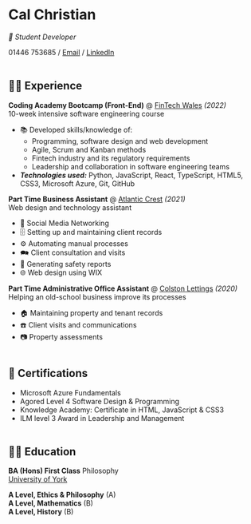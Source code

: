 # Cal Christian

_🤖 Student Developer_

01446 753685 / [Email](mailto:callumchristian00@gmail.com) / [LinkedIn](https://www.linkedin.com/in/cal-christian/)
<br><br>
## 👨‍💻 Experience

**Coding Academy Bootcamp (Front-End)** @ [FinTech Wales](https://fintechwales.org/) _(2022)_<br>
10-week intensive software engineering course
  - 📚 Developed skills/knowledge of:
    - Programming, software design and web development
    - Agile, Scrum and Kanban methods
    - Fintech industry and its regulatory requirements
    - Leadership and collaboration in software engineering teams
  - **_Technologies used:_** Python, JavaScript, React, TypeScript, HTML5, CSS3, Microsoft Azure, Git, GitHub

**Part Time Business Assistant** @ [Atlantic Crest](https://www.atlanticcrest.com/) _(2021)_<br>
Web design and technology assistant
  - 🤝 Social Media Networking
  - 🗄️ Setting up and maintaining client records
  - ⚙️ Automating manual processes
  - 🗪 Client consultation and visits
  - 👷 Generating safety reports
  - 🌐 Web design using WIX

**Part Time Administrative Office Assistant** @ [Colston Lettings](http://www.colstonlettings.co.uk/) _(2020)_<br>
Helping an old-school business improve its processes
  - 🏠 Maintaining property and tenant records
  - ☎️ Client visits and communications
  - 📷 Property assessments 
<br><br>
## 📜 Certifications
  - Microsoft Azure Fundamentals
  - Agored Level 4 Software Design & Programming
  - Knowledge Academy: Certificate in HTML, JavaScript & CSS3
  - ILM level 3 Award in Leadership and Management
<br><br>
## 👨‍🎓 Education

**BA (Hons) First Class** Philosophy<br>
[University of York](https://www.york.ac.uk/)

**A Level, Ethics & Philosophy** (A)<br>
**A Level, Mathematics** (B)<br>
**A Level, History** (B)<br>
